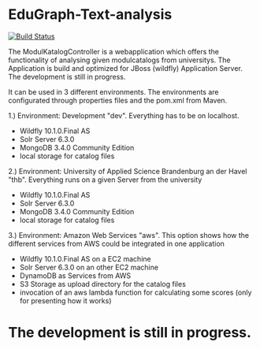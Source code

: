 # EduGraph-Text-analysis

[![Build Status](https://travis-ci.org/EduGraph/EduGraph-Text-analysis.svg?branch=master)](https://travis-ci.org/EduGraph/EduGraph-Text-analysis)

The ModulKatalogController is a webapplication which offers the functionality of analysing given modulcatalogs from universitys.
The Application is build and optimized for JBoss (wildfly) Application Server. The development is still in progress. 

It can be used in 3 different environments. The environments are configurated through properties files and the pom.xml from Maven.

1.) Environment: Development "dev". Everything has to be on localhost. 
* Wildfly 10.1.0.Final AS
* Solr Server 6.3.0 
* MongoDB 3.4.0 Community Edition
* local storage for catalog files
    
2.) Environment: University of Applied Science Brandenburg an der Havel "thb". Everything runs on a given Server from the university
* Wildfly 10.1.0.Final AS
* Solr Server 6.3.0
* MongoDB 3.4.0 Community Edition
* local storage for catalog files

3.) Environment: Amazon Web Services "aws". This option shows how the different services from AWS could be integrated in one application
* Wildfly 10.1.0.Final AS on a EC2 machine
* Solr Server 6.3.0 on an other EC2 machine
* DynamoDB as Services from AWS
* S3 Storage as upload directory for the catalog files
* invocation of an aws lambda function for calculating some scores (only for presenting how it works) 


# The development is still in progress.
